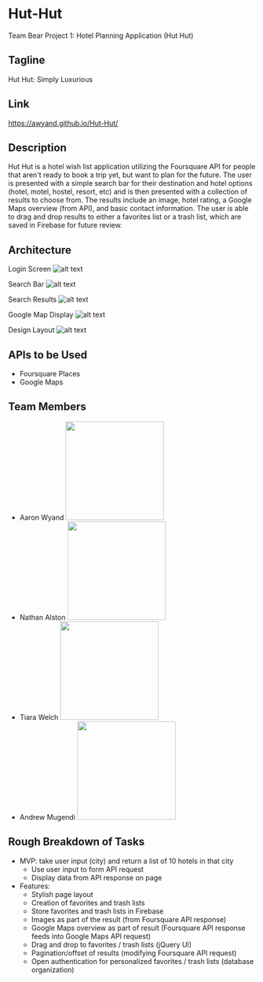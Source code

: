 # Hut-Hut
Team Bear Project 1: Hotel Planning Application (Hut Hut)

## Tagline
Hut Hut: Simply Luxurious

## Link
https://awyand.github.io/Hut-Hut/

## Description
Hut Hut is a hotel wish list application utilizing the Foursquare API for people that aren't ready to book a trip yet, but want to plan for the future.  The user is presented with a simple search bar for their destination and hotel options (hotel, motel, hostel, resort, etc) and is then presented with a collection of results to choose from.  The results include an image, hotel rating, a Google Maps overview (from API), and basic contact information.  The user is able to drag and drop results to either a favorites list or a trash list, which are saved in Firebase for future review.

## Architecture

Login Screen
![alt text](https://github.com/awyand/Hut-Hut/blob/master/assets/images/Login.PNG)

Search Bar
![alt text](https://github.com/awyand/Hut-Hut/blob/master/assets/images/Searchbar.PNG)

Search Results
![alt text](https://github.com/awyand/Hut-Hut/blob/master/assets/images/Results.PNG)

Google Map Display
![alt text](https://github.com/awyand/Hut-Hut/blob/master/assets/images/map.PNG)

Design Layout
![alt text](https://github.com/awyand/Hut-Hut/blob/master/assets/images/Hut_Hut_Presentation.jpg)

## APIs to be Used
 - Foursquare Places
 - Google Maps

## Team Members
  - Aaron Wyand
    <img src="https://github.com/awyand/Hut-Hut/blob/master/assets/images/aaron.png" height="200px">
  - Nathan Alston
    <img src="https://github.com/awyand/Hut-Hut/blob/master/assets/images/nathan.png" height="200px">
  - Tiara Welch
    <img src="https://github.com/awyand/Hut-Hut/blob/master/assets/images/tiara.png" height="200px">
  - Andrew Mugendi
    <img src="https://github.com/awyand/Hut-Hut/blob/master/assets/images/andrew.png" height="200px">

## Rough Breakdown of Tasks
 - MVP: take user input (city) and return a list of 10 hotels in that city
    - Use user input to form API request
    - Display data from API response on page
 - Features:
    - Stylish page layout
    - Creation of favorites and trash lists
    - Store favorites and trash lists in Firebase
    - Images as part of the result (from Foursquare API response)
    - Google Maps overview as part of result (Foursquare API response feeds into Google Maps API request)
    - Drag and drop to favorites / trash lists (jQuery UI)
    - Pagination/offset of results (modifying Foursquare API request)
    - Open authentication for personalized favorites / trash lists (database organization)
